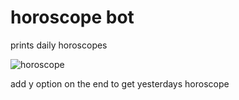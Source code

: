 # horoscope bot
prints daily horoscopes

![horoscope](https://i.imgur.com/3un7sgj.png)

add y option on the end to get yesterdays horoscope